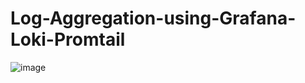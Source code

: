 # Log-Aggregation-using-Grafana-Loki-Promtail
![image](https://github.com/user-attachments/assets/d439ca50-59a3-4793-9e04-dee2343f7d7a)
